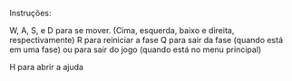 Instruções:

W, A, S, e D para se mover. (Cima, esquerda, baixo e direita, respectivamente)
R para reiniciar a fase
Q para sair da fase (quando está em uma fase) ou para sair do jogo (quando está no menu principal)

H para abrir a ajuda